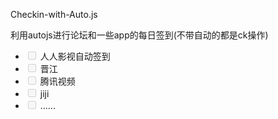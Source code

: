Checkin-with-Auto.js



利用autojs进行论坛和一些app的每日签到(不带自动的都是ck操作)
<ul class="contains-task-list">
<li class="task-list-item"><input type="checkbox" id="" disabled="" class="task-list-item-checkbox"> 人人影视自动签到</li>
<li class="task-list-item"><input type="checkbox" id="" disabled="" class="task-list-item-checkbox"> 晋江</li>
<li class="task-list-item"><input type="checkbox" id="" disabled="" class="task-list-item-checkbox"> 腾讯视频</li>
<li class="task-list-item"><input type="checkbox" id="" disabled="" class="task-list-item-checkbox"> jiji</del></li>
<li class="task-list-item"><input type="checkbox" id="" disabled="" class="task-list-item-checkbox"> ......</del></li>
</ul>
<ul>
